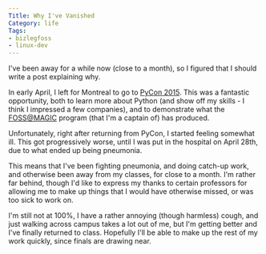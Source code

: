 ```yaml
---
Title: Why I've Vanished
Category: life
Tags:
- bizlegfoss
- linux-dev
---
```


I've been away for a while now (close to a month), so I figured that I should write a post explaining why.

In early April, I left for Montreal to go to [PyCon 2015][]. This was a fantastic opportunity, both to learn more about Python (and show off my skills - I think I impressed a few companies), and to demonstrate what the [FOSS@MAGIC][] program (that I'm a captain of) has produced.

Unfortunately, right after returning from PyCon, I started feeling somewhat ill. This got progressively worse, until I was put in the hospital on April 28th, due to what ended up being pneumonia.

This means that I've been fighting pneumonia, and doing catch-up work, and otherwise been away from my classes, for close to a month. I'm rather far behind, though I'd like to express my thanks to certain professors for allowing me to make up things that I would have otherwise missed, or was too sick to work on.

I'm still not at 100%, I have a rather annoying (though harmless) cough, and just walking across campus takes a lot out of me, but I'm getting better and I've finally returned to class. Hopefully I'll be able to make up the rest of my work quickly, since finals are drawing near.

[PyCon 2015]: http://us.pycon.org/2015
[FOSS@MAGIC]: http://foss.rit.edu
